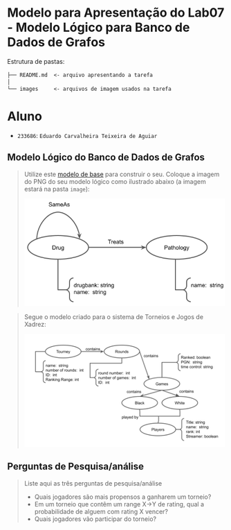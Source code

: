 # Modelo para Apresentação do Lab07 - Modelo Lógico para Banco de Dados de Grafos

Estrutura de pastas:

~~~
├── README.md  <- arquivo apresentando a tarefa
│
└── images     <- arquivos de imagem usados na tarefa
~~~

# Aluno
* `233686`: `Eduardo Carvalheira Teixeira de Aguiar`

## Modelo Lógico do Banco de Dados de Grafos
> Utilize este [modelo de base](https://docs.google.com/presentation/d/10RN7bDKUka_Ro2_41WyEE76Wxm4AioiJOrsh6BRY3Kk/edit?usp=sharing) para construir o seu.
> Coloque a imagem do PNG do seu modelo lógico como ilustrado abaixo (a imagem estará na pasta `image`):
>
> ![Diagrama de Orquestração](images/modelo-logico-grafos.png)

> Segue o modelo criado para o sistema de Torneios e Jogos de Xadrez:
>
> ![Diagrama Xadrez](images/chess.png)

## Perguntas de Pesquisa/análise

> Liste aqui as três perguntas de pesquisa/análise
> * Quais jogadores são mais propensos a ganharem um torneio?
> * Em um torneio que contêm um range X->Y de rating, qual a probabilidade de alguem com rating X vencer?
> * Quais jogadores vão participar do torneio?
